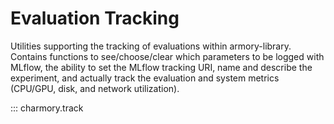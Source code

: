 # Evaluation Tracking
Utilities supporting the tracking of evaluations within armory-library. Contains functions to see/choose/clear which parameters to be logged with MLflow, the ability to set the MLflow tracking URI, name and describe the experiment, and actually track the evaluation and system metrics (CPU/GPU, disk, and network utilization).

::: charmory.track